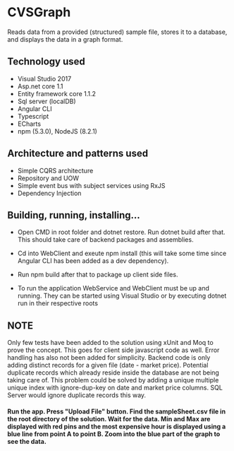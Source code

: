 # CVSGraph #

Reads data from a provided (structured) sample file, stores it to a database, and displays the data in a graph format.

## Technology used
- Visual Studio 2017
- Asp.net core 1.1
- Entity framework core 1.1.2
- Sql server (localDB)
- Angular CLI 
- Typescript 
- ECharts
- npm (5.3.0), NodeJS (8.2.1)

## Architecture and patterns used
- Simple CQRS architecture
- Repository and UOW
- Simple event bus with subject services using RxJS
- Dependency Injection

## Building, running, installing...

- Open CMD in root folder and dotnet restore. Run dotnet build after that. This should take care of backend packages and assemblies.

- Cd into WebClient and exeute npm install (this will take some time since Angular CLI has been added as a dev dependency). 

- Run npm build after that to package up client side files.

- To run the application WebService and WebClient must be up and running. They can be started using Visual Studio or by executing dotnet run in their respective roots

## NOTE
Only few tests have been added to the solution using xUnit and Moq to prove the concept. This goes for client side javascript code as well. Error handling has also not been added for simplicity.
Backend code is only adding distinct records for a given file (date - market price). Potential duplicate records which already reside inside the database are not being taking care of. This problem could be solved by adding a unique multiple unique index with ignore-dup-key on date and market price columns. SQL Server would ignore duplicate records this way.

#### Run the app. Press "Upload File" button. Find the sampleSheet.csv file in the root directory of the solution. Wait for the data. Min and Max are displayed with red pins and the most expensive hour is displayed using a blue line from point A to point B. Zoom into the blue part of the graph to see the data. 
